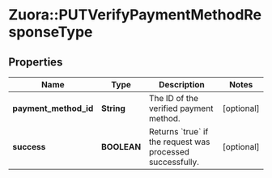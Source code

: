 # Zuora::PUTVerifyPaymentMethodResponseType

## Properties
Name | Type | Description | Notes
------------ | ------------- | ------------- | -------------
**payment_method_id** | **String** | The ID of the verified payment method.  | [optional] 
**success** | **BOOLEAN** | Returns &#x60;true&#x60; if the request was processed successfully.  | [optional] 


